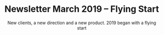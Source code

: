---
layout: "post"
title: "Newsletter March 2019 – Flying Start"
subtitle: "New clients, a new direction and a new product. 2019 began with a flying start"
image: "default.jpg"
category: "News"
link:
  type: "newsletter"
  url: " https://mailchi.mp/858a2c49b2d6/rvo7od5f0h-566123"
---